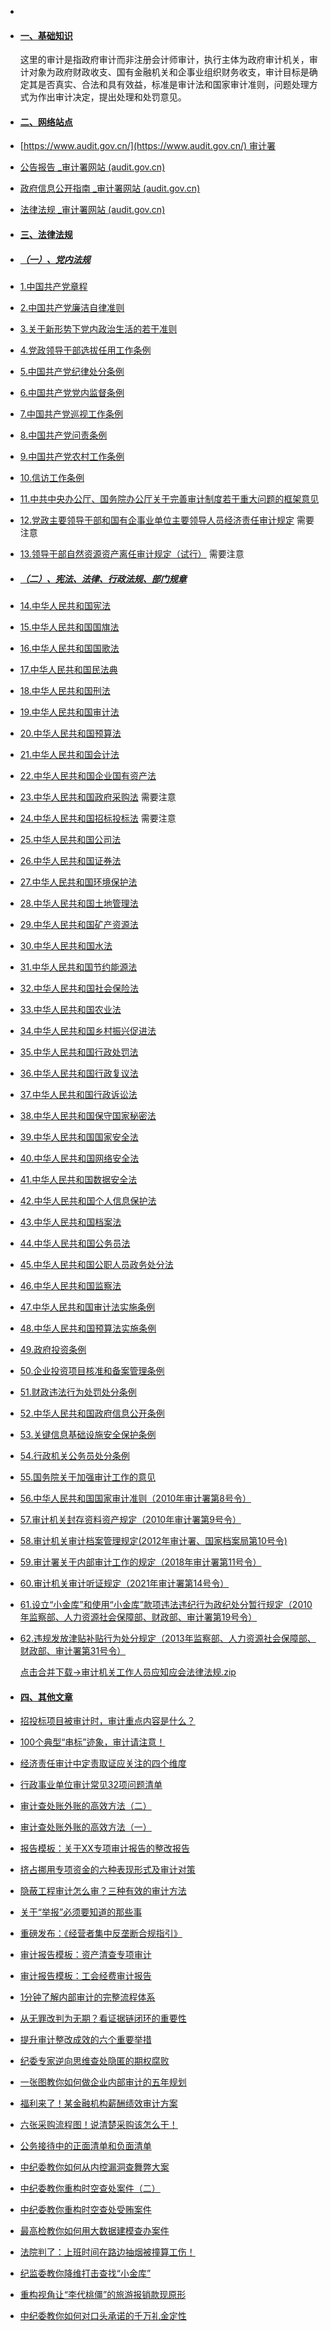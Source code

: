 -
- #### [一、基础知识](https://www.ibiji.cn/#/doc/zt-shenji/index?id=%e4%b8%80%e3%80%81%e5%9f%ba%e7%a1%80%e7%9f%a5%e8%af%86)
  
  这里的审计是指政府审计而非注册会计师审计，执行主体为政府审计机关，审计对象为政府财政收支、国有金融机关和企事业组织财务收支，审计目标是确定其是否真实、合法和具有效益，标准是审计法和国家审计准则，问题处理方式为作出审计决定，提出处理和处罚意见。
- #### [二、网络站点](https://www.ibiji.cn/#/doc/zt-shenji/index?id=%e4%ba%8c%e3%80%81%e7%bd%91%e7%bb%9c%e7%ab%99%e7%82%b9)
- [https://www.audit.gov.cn/](https://www.audit.gov.cn/) 审计署
- [公告报告 _审计署网站 (audit.gov.cn)](https://www.audit.gov.cn/n5/index.html)
- [政府信息公开指南 _审计署网站 (audit.gov.cn)](https://www.audit.gov.cn/n11/n535/index.html)
- [法律法规 _审计署网站 (audit.gov.cn)](https://www.audit.gov.cn/n6/n36/index.html)
- #### [三、法律法规](https://www.ibiji.cn/#/doc/zt-shenji/index?id=%e4%b8%89%e3%80%81%e6%b3%95%e5%be%8b%e6%b3%95%e8%a7%84)
- ##### [**（一）、党内法规**](https://www.ibiji.cn/#/doc/zt-shenji/index?id=%ef%bc%88%e4%b8%80%ef%bc%89%e3%80%81%e5%85%9a%e5%86%85%e6%b3%95%e8%a7%84)
- [1.中国共产党章程](https://www.audit.gov.cn/n6/n36/n10084378/c10241260/part/10241554.pdf)
- [2.中国共产党廉洁自律准则](https://www.audit.gov.cn/n6/n36/n10084378/c10241260/part/10241555.pdf)
- [3.关于新形势下党内政治生活的若干准则](https://www.audit.gov.cn/n6/n36/n10084378/c10241260/part/10241556.pdf)
- [4.党政领导干部选拔任用工作条例](https://www.audit.gov.cn/n6/n36/n10084378/c10241260/part/10241557.pdf)
- [5.中国共产党纪律处分条例](https://www.audit.gov.cn/n6/n36/n10084378/c10241260/part/10241558.pdf)
- [6.中国共产党党内监督条例](https://www.audit.gov.cn/n6/n36/n10084378/c10241260/part/10241559.pdf)
- [7.中国共产党巡视工作条例](https://www.audit.gov.cn/n6/n36/n10084378/c10241260/part/10241560.pdf)
- [8.中国共产党问责条例](https://www.audit.gov.cn/n6/n36/n10084378/c10241260/part/10241561.pdf)
- [9.中国共产党农村工作条例](https://www.audit.gov.cn/n6/n36/n10084378/c10241260/part/10241562.pdf)
- [10.信访工作条例](https://www.audit.gov.cn/n6/n36/n10084378/c10241260/part/10241563.pdf)
- [11.中共中央办公厅、国务院办公厅关于完善审计制度若干重大问题的框架意见](https://www.audit.gov.cn/n6/n36/n10084378/c10241260/part/10241564.pdf)
- [12.党政主要领导干部和国有企事业单位主要领导人员经济责任审计规定](https://www.audit.gov.cn/n6/n36/n10084378/c10241260/part/10241565.pdf) 需要注意
- [13.领导干部自然资源资产离任审计规定（试行）](https://www.audit.gov.cn/n6/n36/n10084378/c10241260/part/10241566.pdf) 需要注意
- ##### [**（二）、宪法、法律、行政法规、部门规章**](https://www.ibiji.cn/#/doc/zt-shenji/index?id=%ef%bc%88%e4%ba%8c%ef%bc%89%e3%80%81%e5%ae%aa%e6%b3%95%e3%80%81%e6%b3%95%e5%be%8b%e3%80%81%e8%a1%8c%e6%94%bf%e6%b3%95%e8%a7%84%e3%80%81%e9%83%a8%e9%97%a8%e8%a7%84%e7%ab%a0)
- [14.中华人民共和国宪法](https://www.audit.gov.cn/n6/n36/n10084378/c10241260/part/10241567.pdf)
- [15.中华人民共和国国旗法](https://www.audit.gov.cn/n6/n36/n10084378/c10241260/part/10241568.pdf)
- [16.中华人民共和国国歌法](https://www.audit.gov.cn/n6/n36/n10084378/c10241260/part/10241569.pdf)
- [17.中华人民共和国民法典](https://www.audit.gov.cn/n6/n36/n10084378/c10241260/part/10241570.pdf)
- [18.中华人民共和国刑法](https://www.audit.gov.cn/n6/n36/n10084378/c10241260/part/10241370.pdf)
- [19.中华人民共和国审计法](https://www.audit.gov.cn/n6/n36/n10084378/c10241260/part/10241572.pdf)
- [20.中华人民共和国预算法](https://www.audit.gov.cn/n6/n36/n10084378/c10241260/part/10241573.pdf)
- [21.中华人民共和国会计法](https://www.audit.gov.cn/n6/n36/n10084378/c10241260/part/10241574.pdf)
- [22.中华人民共和国企业国有资产法](https://www.audit.gov.cn/n6/n36/n10084378/c10241260/part/10241575.pdf)
- [23.中华人民共和国政府采购法](https://www.audit.gov.cn/n6/n36/n10084378/c10241260/part/10241576.pdf) 需要注意
- [24.中华人民共和国招标投标法](https://www.audit.gov.cn/n6/n36/n10084378/c10241260/part/10241577.pdf) 需要注意
- [25.中华人民共和国公司法](https://www.audit.gov.cn/n6/n36/n10084378/c10241260/part/10241578.pdf)
- [26.中华人民共和国证券法](https://www.audit.gov.cn/n6/n36/n10084378/c10241260/part/10241579.pdf)
- [27.中华人民共和国环境保护法](https://www.audit.gov.cn/n6/n36/n10084378/c10241260/part/10241580.pdf)
- [28.中华人民共和国土地管理法](https://www.audit.gov.cn/n6/n36/n10084378/c10241260/part/10241581.pdf)
- [29.中华人民共和国矿产资源法](https://www.audit.gov.cn/n6/n36/n10084378/c10241260/part/10241582.pdf)
- [30.中华人民共和国水法](https://www.audit.gov.cn/n6/n36/n10084378/c10241260/part/10241583.pdf)
- [31.中华人民共和国节约能源法](https://www.audit.gov.cn/n6/n36/n10084378/c10241260/part/10241584.pdf)
- [32.中华人民共和国社会保险法](https://www.audit.gov.cn/n6/n36/n10084378/c10241260/part/10241585.pdf)
- [33.中华人民共和国农业法](https://www.audit.gov.cn/n6/n36/n10084378/c10241260/part/10241137.pdf)
- [34.中华人民共和国乡村振兴促进法](https://www.audit.gov.cn/n6/n36/n10084378/c10241260/part/10241138.pdf)
- [35.中华人民共和国行政处罚法](https://www.audit.gov.cn/n6/n36/n10084378/c10241260/part/10241139.pdf)
- [36.中华人民共和国行政复议法](https://www.audit.gov.cn/n6/n36/n10084378/c10241260/part/10241140.pdf)
- [37.中华人民共和国行政诉讼法](https://www.audit.gov.cn/n6/n36/n10084378/c10241260/part/10241601.pdf)
- [38.中华人民共和国保守国家秘密法](https://www.audit.gov.cn/n6/n36/n10084378/c10241260/part/10241602.pdf)
- [39.中华人民共和国国家安全法](https://www.audit.gov.cn/n6/n36/n10084378/c10241260/part/10241603.pdf)
- [40.中华人民共和国网络安全法](https://www.audit.gov.cn/n6/n36/n10084378/c10241260/part/10241604.pdf)
- [41.中华人民共和国数据安全法](https://www.audit.gov.cn/n6/n36/n10084378/c10241260/part/10241605.pdf)
- [42.中华人民共和国个人信息保护法](https://www.audit.gov.cn/n6/n36/n10084378/c10241260/part/10241606.pdf)
- [43.中华人民共和国档案法](https://www.audit.gov.cn/n6/n36/n10084378/c10241260/part/10241607.pdf)
- [44.中华人民共和国公务员法](https://www.audit.gov.cn/n6/n36/n10084378/c10241260/part/10241608.pdf)
- [45.中华人民共和国公职人员政务处分法](https://www.audit.gov.cn/n6/n36/n10084378/c10241260/part/10241609.pdf)
- [46.中华人民共和国监察法](https://www.audit.gov.cn/n6/n36/n10084378/c10241260/part/10241610.pdf)
- [47.中华人民共和国审计法实施条例](https://www.audit.gov.cn/n6/n36/n10084378/c10241260/part/10241611.pdf)
- [48.中华人民共和国预算法实施条例](https://www.audit.gov.cn/n6/n36/n10084378/c10241260/part/10241612.pdf)
- [49.政府投资条例](https://www.audit.gov.cn/n6/n36/n10084378/c10241260/part/10241613.pdf)
- [50.企业投资项目核准和备案管理条例](https://www.audit.gov.cn/n6/n36/n10084378/c10241260/part/10241614.pdf)
- [51.财政违法行为处罚处分条例](https://www.audit.gov.cn/n6/n36/n10084378/c10241260/part/10241615.pdf)
- [52.中华人民共和国政府信息公开条例](https://www.audit.gov.cn/n6/n36/n10084378/c10241260/part/10241616.pdf)
- [53.关键信息基础设施安全保护条例](https://www.audit.gov.cn/n6/n36/n10084378/c10241260/part/10241617.pdf)
- [54.行政机关公务员处分条例](https://www.audit.gov.cn/n6/n36/n10084378/c10241260/part/10241618.pdf)
- [55.国务院关于加强审计工作的意见](https://www.audit.gov.cn/n6/n36/n10084378/c10241260/part/10241619.pdf)
- [56.中华人民共和国国家审计准则（2010年审计署第8号令）](https://www.audit.gov.cn/n6/n36/n10084378/c10241260/part/10241620.pdf)
- [57.审计机关封存资料资产规定（2010年审计署第9号令）](https://www.audit.gov.cn/n6/n36/n10084378/c10241260/part/10241621.pdf)
- [58.审计机关审计档案管理规定(2012年审计署、国家档案局第10号令)](https://www.audit.gov.cn/n6/n36/n10084378/c10241260/part/10241622.pdf)
- [59.审计署关于内部审计工作的规定（2018年审计署第11号令）](https://www.audit.gov.cn/n6/n36/n10084378/c10241260/part/10241623.pdf)
- [60.审计机关审计听证规定（2021年审计署第14号令）](https://www.audit.gov.cn/n6/n36/n10084378/c10241260/part/10241624.pdf)
- [61.设立“小金库”和使用“小金库”款项违法违纪行为政纪处分暂行规定（2010年监察部、人力资源社会保障部、财政部、审计署第19号令）](https://www.audit.gov.cn/n6/n36/n10084378/c10241260/part/10241625.pdf)
- [62.违规发放津贴补贴行为处分规定（2013年监察部、人力资源社会保障部、财政部、审计署第31号令）](https://www.audit.gov.cn/n6/n36/n10084378/c10241260/part/10241626.pdf)
  
  [点击合并下载→审计机关工作人员应知应会法律法规.zip](https://www.audit.gov.cn/n6/n36/n10084378/c10241260/part/10242066.zip)
- #### [四、其他文章](https://www.ibiji.cn/#/doc/zt-shenji/index?id=%e5%9b%9b%e3%80%81%e5%85%b6%e4%bb%96%e6%96%87%e7%ab%a0)
- [招投标项目被审计时，审计重点内容是什么？](https://www.ibiji.cn/#/doc/zt-shenji/shenji001)
- [100个典型“串标”迹象，审计请注意！](https://www.ibiji.cn/#/doc/zt-shenji/shenji002)
- [经济责任审计中定责取证应关注的四个维度](https://www.ibiji.cn/#/doc/zt-shenji/shenji003)
- [行政事业单位审计常见32项问题清单](https://www.ibiji.cn/#/doc/zt-shenji/shenji004)
- [审计查处账外账的高效方法（二）](https://www.xiaohongshu.com/user/profile/5b49d8b0f7e8b920643696fb/650679aa000000001500be83)
- [审计查处账外账的高效方法（一）](https://www.xiaohongshu.com/user/profile/5b49d8b0f7e8b920643696fb/6503f4e300000000160316e5)
- [报告模板：关于XX专项审计报告的整改报告](https://www.xiaohongshu.com/user/profile/5b49d8b0f7e8b920643696fb/65031726000000001500848e)
- [挤占挪用专项资金的六种表现形式及审计对策](https://www.xiaohongshu.com/user/profile/5b49d8b0f7e8b920643696fb/6502ca3d0000000013028ea9)
- [隐蔽工程审计怎么审？三种有效的审计方法](https://www.xiaohongshu.com/user/profile/5b49d8b0f7e8b920643696fb/65014734000000001e03de74)
- [关于“举报”必须要知道的那些事](https://www.xiaohongshu.com/user/profile/5b49d8b0f7e8b920643696fb/64ffebd4000000001f004ded)
- [重磅发布：《经营者集中反垄断合规指引》](https://www.xiaohongshu.com/user/profile/5b49d8b0f7e8b920643696fb/64ffdfe1000000001f03c2a8)
- [审计报告模板：资产清查专项审计](https://www.xiaohongshu.com/user/profile/5b49d8b0f7e8b920643696fb/64febd66000000001f038e16)
- [审计报告模板：工会经费审计报告](https://www.xiaohongshu.com/user/profile/5b49d8b0f7e8b920643696fb/64fd51f3000000001e031e52)
- [1分钟了解内部审计的完整流程体系](https://www.xiaohongshu.com/user/profile/5b49d8b0f7e8b920643696fb/64fb34f8000000001d014a8c)
- [从无罪改判为无期？看证据链闭环的重要性](https://www.xiaohongshu.com/user/profile/5b49d8b0f7e8b920643696fb/64fae27b000000001e029eb2)
- [提升审计整改成效的六个重要举措](https://www.xiaohongshu.com/user/profile/5b49d8b0f7e8b920643696fb/64f9c5e1000000001e02242c)
- [纪委专家逆向思维查处隐匿的期权腐败](https://www.xiaohongshu.com/user/profile/5b49d8b0f7e8b920643696fb/64f981e0000000001e03d9c8)
- [一张图教你如何做企业内部审计的五年规划](https://www.xiaohongshu.com/user/profile/5b49d8b0f7e8b920643696fb/64f853dc000000001f03a04e)
- [福利来了！某金融机构薪酬绩效审计方案](https://www.xiaohongshu.com/user/profile/5b49d8b0f7e8b920643696fb/64f744a4000000001f0367b8)
- [六张采购流程图！说清楚采购该怎么干！](https://www.xiaohongshu.com/user/profile/5b49d8b0f7e8b920643696fb/64f6a89f0000000020002be8)
- [公务接待中的正面清单和负面清单](https://www.xiaohongshu.com/user/profile/5b49d8b0f7e8b920643696fb/64f5a3220000000020002340)
- [中纪委教你如何从内控漏洞查舞弊大案](https://www.xiaohongshu.com/user/profile/5b49d8b0f7e8b920643696fb/6472fecf000000001203eafe)
- [中纪委教你重构时空查处案件（二）](https://www.xiaohongshu.com/user/profile/5b49d8b0f7e8b920643696fb/646edf320000000013002459)
- [中纪委教你重构时空查处受贿案件](https://www.xiaohongshu.com/user/profile/5b49d8b0f7e8b920643696fb/646963c9000000002702bb6d)
- [最高检教你如何用大数据建模查办案件](https://www.xiaohongshu.com/user/profile/5b49d8b0f7e8b920643696fb/646eadb000000000130316b7)
- [法院判了：上班时间在路边抽烟被撞算工伤！](https://www.xiaohongshu.com/user/profile/5b49d8b0f7e8b920643696fb/647e60f100000000110123bf)
- [纪监委教你降维打击查找“小金库”](https://www.xiaohongshu.com/user/profile/5b49d8b0f7e8b920643696fb/647d68bd00000000270022f7)
- [重构视角让“李代桃僵”的旅游报销款现原形](https://www.xiaohongshu.com/user/profile/5b49d8b0f7e8b920643696fb/647c033200000000130093f8)
- [中纪委教你如何对口头承诺的千万礼金定性](https://www.xiaohongshu.com/user/profile/5b49d8b0f7e8b920643696fb/647980d30000000027011caf)